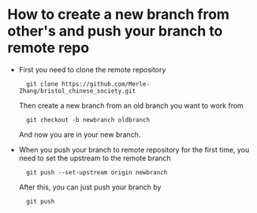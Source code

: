 # How to create a new branch from other's and push your branch to remote repo

* First you need to clone the remote repository

        git clone https://github.com/Merle-Zhang/bristol_chinese_society.git

    Then create a new branch from an old branch you want to work from

        git checkout -b newbranch oldbranch

    And now you are in your new branch.

* When you push your branch to remote repository for the first time, you need to set the upstream to the remote branch

        git push --set-upstream origin newbranch

    After this, you can just push your branch by

        git push
